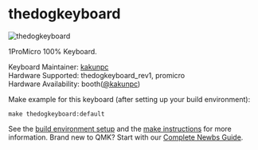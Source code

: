 # thedogkeyboard

![thedogkeyboard](https://i.gyazo.com/70ac677c1e75c04b812e5dce311f7901.jpg)

1ProMicro 100% Keyboard.

Keyboard Maintainer: [kakunpc](https://github.com/kakunpc)  
Hardware Supported: thedogkeyboard_rev1, promicro  
Hardware Availability: booth([@kakunpc](https://kakunpc.booth.pm/))

Make example for this keyboard (after setting up your build environment):

    make thedogkeyboard:default

See the [build environment setup](https://docs.qmk.fm/#/getting_started_build_tools) and the [make instructions](https://docs.qmk.fm/#/getting_started_make_guide) for more information. Brand new to QMK? Start with our [Complete Newbs Guide](https://docs.qmk.fm/#/newbs).

